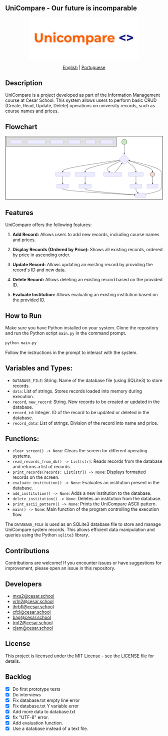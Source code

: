 ## UniCompare - Our future is incomparable

<p align="center">
<a href=""><img src="./resources/logo.png" alt="Unicompare Logo." width=350px"></a>
</p>

<p align="center">
<a href="docs/README_EN.md">English</a> | <a href="../README.md">Portuguese</a>
</p>

## Description

UniCompare is a project developed as part of the Information Management course at Cesar School. This system allows users to perform basic CRUD (Create, Read, Update, Delete) operations on university records, such as course names and prices.

## Flowchart

<p align="center" style="border: 1px solid #333; background-color: white;">
  <a href="">
    <img src="./resources/flowchart.svg" alt="Unicompare Flowchart">
  </a>
</p>

## Features

UniCompare offers the following features:

1. **Add Record:** Allows users to add new records, including course names and prices.
2. **Display Records (Ordered by Price):** Shows all existing records, ordered by price in ascending order.
3. **Update Record:** Allows updating an existing record by providing the record's ID and new data.
4. **Delete Record:** Allows deleting an existing record based on the provided ID.

5. **Evaluate Institution:** Allows evaluating an existing institution based on the provided ID.

## How to Run

Make sure you have Python installed on your system. Clone the repository and run the Python script `main.py` in the command prompt.

```bash
python main.py
```

Follow the instructions in the prompt to interact with the system.

## Variables and Types:

- `DATABASE_FILE`: String. Name of the database file (using SQLite3) to store records.
- `data`: List of strings. Stores records loaded into memory during execution.
- `record`, `new_record`: String. New records to be created or updated in the database.
- `record_id`: Integer. ID of the record to be updated or deleted in the database.
- `record_data`: List of strings. Division of the record into name and price.

## Functions:

- `clear_screen() -> None`: Clears the screen for different operating systems.
- `read_records_from_db() -> List[str]`: Reads records from the database and returns a list of records.
- `print_records(records: List[str]) -> None`: Displays formatted records on the screen.
- `evaluate_institution() -> None`: Evaluates an institution present in the database.
- `add_institution() -> None`: Adds a new institution to the database.
- `delete_institution() -> None`: Deletes an institution from the database.
- `print_ascii_pattern() -> None`: Prints the UniCompare ASCII pattern.
- `main() -> None`: Main function of the program controlling the execution flow.

The `DATABASE_FILE` is used as an SQLite3 database file to store and manage UniCompare system records. This allows efficient data manipulation and queries using the Python `sqlite3` library.

## Contributions

Contributions are welcome! If you encounter issues or have suggestions for improvement, please open an issue in this repository.

## Developers

- mxs2@cesar.school
- vrln2@cesar.school
- jhrbfl@cesar.school
- cfcl@cesar.school
- bag@cesar.school
- tmf2@cesar.school
- cjam@cesar.school

## License

This project is licensed under the MIT License - see the [LICENSE](LICENSE) file for details.

## Backlog

- [x] Do first prototype tests
- [x] Do interviews
- [x] Fix database.txt empty line error
- [x] Fix database.txt Y variable error
- [x] Add more data to database.txt
- [x] fix "UTF-8" error.
- [x] Add evaluation function.
- [x] Use a database instead of a text file.
